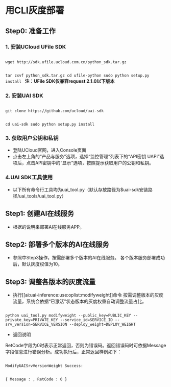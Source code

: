 

# 用CLI灰度部署
## Step0: 准备工作
### 1. 安装UCloud UFile SDK  

<code>
wget http://sdk.ufile.ucloud.com.cn/python_sdk.tar.gz

tar zxvf python_sdk.tar.gz
cd ufile-python
sudo python setup.py install
</code>
**注：UFile SDK仅兼容request 2.1.0以下版本**

### 2. 安装UAI SDK

<code>
git clone https://github.com/ucloud/uai-sdk

cd uai-sdk
sudo python setup.py install
</code>

### 3. 获取用户公钥和私钥 

  * 登陆UCloud官网，进入Console页面
  * 点击左上角的“产品与服务”选项，选择“监控管理”列表下的“API密钥 UAPI”选项后，点击API密钥中的“显示”选项，按照提示获取用户的公钥和私钥。

### 4.UAI SDK工具使用

  * 以下所有命令行工具均为uai_tool.py（默认存放路径为$uai-sdk安装路径/uai\_tools/uai\_tool.py）


## Step1: 创建AI在线服务

* 根据[](ai/uai-inference/use/new)的说明来部署AI在线服务APP。

## Step2: 部署多个版本的AI在线服务
  * 参照[](ai/uai-inference/use/deploy)中Step3操作，按需部署多个版本的AI在线服务。 
各个版本服务部署成功后，默认灰度权值为10。

## Step3: 调整各版本的灰度流量
  * 执行[[ai:uai-inference:use:oplist:modifyweight]]命令 
按需调整版本的灰度流量，系统会依据“已激活”状态版本的灰度权重自动调整流量占比。
<code>
python uai_tool.py modifyweight --public_key=PUBLIC_KEY --private_key=PRIVATE_KEY --service_id=SERVICE_ID --srv_version=SERVICE_VERSION --deploy_weight=DEPLOY_WEIGHT
</code>

  * 返回说明 

RetCode字段为0时表示正常返回，否则为错误码。返回错误码时可依据Message字段信息进行错误分析。成功执行后，正常返回样例如下：

<code>
ModifyUAISrvVersionWeight Success:

{
  Message : ,
  RetCode : 0
}
</code>



